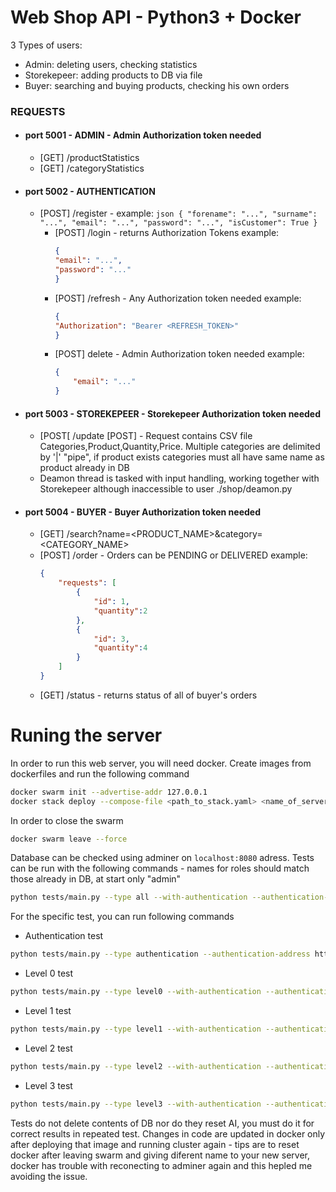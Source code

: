 # Web Shop API - Python3 + Docker #

3 Types of users: 
  - Admin: deleting users, checking statistics
  - Storekepeer: adding products to DB via file 
  - Buyer: searching and buying products, checking his own orders
 
### REQUESTS ###

 - #### port 5001 - ADMIN - Admin Authorization token needed ###
    - [GET] /productStatistics
    - [GET] /categoryStatistics

- #### port 5002 - AUTHENTICATION ####
  - [POST] /register - 
        example:
        ```json
        {
            "forename": "...",
            "surname": "...",
            "email": "...",
            "password": "...",
            "isCustomer": True
        }
        ```
    - [POST] /login -  returns Authorization Tokens
        example:
        ```json
        {
        "email": "...",
        "password": "..."
        }
        ```
    - [POST] /refresh -  Any Authorization token needed
        example:
        ```json
        {
        "Authorization": "Bearer <REFRESH_TOKEN>"
        }
        ```
    - [POST] delete - Admin Authorization token needed
        example:
        ```json
        {
            "email": "..."
        }
        ```  
 
- #### port 5003 - STOREKEPEER - Storekepeer Authorization token needed ####
    - [POST[ /update [POST] - Request contains CSV file  Categories,Product,Quantity,Price. Multiple categories are delimited by '|' "pipe", if product exists categories must all have same name as product already in DB
    - Deamon thread is tasked with input handling, working together with Storekepeer although inaccessible to user  ./shop/deamon.py
    
 - #### port 5004 - BUYER - Buyer Authorization token needed ####
    - [GET] /search?name=<PRODUCT_NAME>&category=<CATEGORY_NAME> 
    - [POST] /order - Orders can be PENDING or DELIVERED
        example:
        ```json
        {
            "requests": [
                {
                    "id": 1,
                    "quantity":2
                },
                {
                    "id": 3,
                    "quantity":4
                }
            ]
        }
        ```
    - [GET] /status - returns status of all of buyer's orders
    
    
    
# Runing the server

In order to run this web server, you will need docker. Create images from dockerfiles and run the following command
```bash
docker swarm init --advertise-addr 127.0.0.1
docker stack deploy --compose-file <path_to_stack.yaml> <name_of_server>
```
In order to close the swarm
```bash
docker swarm leave --force
```

Database can be checked using adminer on ``localhost:8080`` adress.
Tests can be run with the following commands - names for roles should match those already in DB, at start only "admin"
```bash
python tests/main.py --type all --with-authentication --authentication-address http://127.0.0.1:5002 --jwt-secret "JWT_SECRET_KEY" --roles-field roles --administrator-role "admin" --customer-role "kupac" --warehouse-role "magacioner" --customer-address http://127.0.0.1:5004 --warehouse-address http://127.0.0.1:5003 --administrator-address http://127.0.0.1:5001
```
For the specific test, you can run following commands
- Authentication test
```bash
python tests/main.py --type authentication --authentication-address http://127.0.0.1:5002 --jwt-secret "JWT_SECRET_KEY" --roles-field roles --administrator-role "admin" --customer-role "kupac" --warehouse-role "magacioner"
```
- Level 0 test
```bash
python tests/main.py --type level0 --with-authentication --authentication-address http://127.0.0.1:5002 --customer-address http://127.0.0.1:5004 --warehouse-address http://127.0.0.1:5003
```
- Level 1 test
```bash
python tests/main.py --type level1 --with-authentication --authentication-address http://127.0.0.1:5002 --customer-address http://127.0.0.1:5004 --warehouse-address http://127.0.0.1:5003
```
- Level 2 test
```bash
python tests/main.py --type level2 --with-authentication --authentication-address http://127.0.0.1:5002 --customer-address http://127.0.0.1:5004 --warehouse-address http://127.0.0.1:5003
```
- Level 3 test
```bash
python tests/main.py --type level3 --with-authentication --authentication-address http://127.0.0.1:5002 --customer-address http://127.0.0.1:5004 --warehouse-address http://127.0.0.1:5003 --administrator-address http://127.0.0.1:5001
```
Tests do not delete contents of DB nor do they reset AI, you must do it for correct results in repeated test.
Changes in code are updated in docker only after deploying that image and running cluster again - tips are to reset docker after leaving swarm and giving diferent name to your new server, docker has trouble with reconecting to adminer again and this hepled me avoiding the issue.
